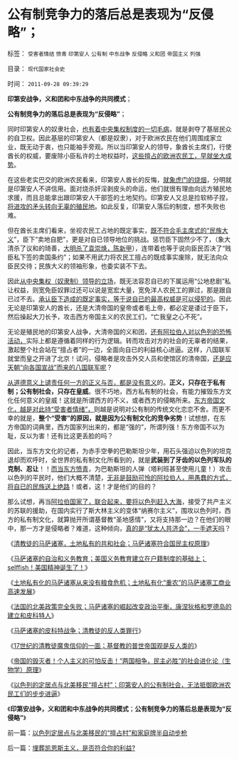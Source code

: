 # 公有制竞争力的落后总是表现为“反侵略”；

标签： `受害者情结` `愤青` `印第安人` `公有制` `中东战争` `反侵略` `义和团` `帝国主义` `列强` 

目录： `现代国家社会史`

时间： `2011-09-28 09:39:29`

**印第安战争，义和团和中东战争的共同模式**；

**公有制竞争力的落后总是表现为“反侵略”**；

同时印第安人的奴隶社会，[也有着中央集权制度的一切毛病](../../../2010/9/15/中央集权的帝国社会缺乏自卫能力.md)，就是剥夺了基层民众的自卫权。因此基层的印第安人（都是奴隶），对于欧洲农民在他们周围成家立业，既无动于衷，也只能袖手旁观。所以当印第安人的领导，象酋长主席们，行使酋长的权威，要废除小臣私许的土地权益时，[这些擅占的欧洲农民工，早就坐大成势](../../../2011/9/25/殖民地印第安人战争，侵略者是印第安人.md)。

在这些老实巴交的欧洲农民看来，印第安人酋长的反悔，[就象虎门的烧烟](../../../2009/12/21/民智？不开？“长矛大刀对仗洋枪洋炮”.md)，分明就是印第安人不讲信用。面对烧杀奸淫剥皮头的命运，他们就很有理由向远方殖民地求援，而且总能拿出跟印第安人干部签的土地契约。印第安人又总是捡软柿子捏，[将进攻的矛头转向无辜的殖民地](../../../2009/9/4/暴力向无辜者转移损失是懦夫.md)。如此反复，印第安人落后的制度，想不失败也难。

但在酋长主席们看来，坐视农民工占地的既定事实，[既不符合毛主席式的“民族大义](../../../2011/1/17/唱戏的需要一个大花脸.md)”，臣下“卖地自肥”，更是对自已领导地位的挑战。惩罚臣下固然少不了，（象大清杀了议和的琦善，[大明杀了袁崇焕，陈新甲](../../../2008/10/26/明朝必亡！冤杀袁崇焕，也只是小事一桩.md)），连带着也等于说向臣民否决了“贱臣私下签的卖国条约”；如果不用武力将农民工擅占的既成事实废除，就无法向众臣民交待；民族大义的领袖形象，也委实装不下去。

因此[从中央集权（奴隶制）领导的立场](../../../2010/9/4/罗马皇帝的民族主义面子战争.md)，既无法容忍自已的下属运用“公地悲剧”私让权益，则宽免臣奴罪过还可以说是宽宏大量，宽免洋人农民工的罪过，那是跟自已过不去。[承认臣下造成的既定事实，等于说自已的最高权威是可以侵犯的](../../../2011/1/8/君权神授讲道德，国民主权讲利益.md)。因此无论是印第安人的酋长，还是大清帝国的皇帝或者毛上帝，都必定是诿过于臣下，然后操起大刀长予，攻击西方帝国主义的农民工们，“亡我皇之心不死”。

无论是殖民地的印第安人战争，大清帝国的义和团，[还有阿拉伯人对以色列的恐怖活动，](../../../2011/9/26/第一次中东战争，侵略者是阿拉伯人.md)实际上都是遵循着同样的行为逻辑。转而攻击对方的社会的无辜者的结果，激起整个社会站在“擅占者”的一边，全面向自已的利益核心进逼。这样，八国联军就堂而皇之开进了北京！试问，侵略者是攻击外交人员和使馆区的清帝国，[还是应天朝“向各国宣战”而来的八国联军呢](../../../2011/1/10/八国联军“被”侵华，北洋政治和东南互保.md)？

[从道德意义上谴责任何一方的正义与否，都是没有意义](../../../2011/9/26/世界和平有利中国，世界各族人民都是亲兄弟.md)的。**正义，只存在于私有制；公有制社会，只存在皇威**。很不巧地，西方私有制的社会，有能力摧毁东方文化任何意义的皇威！这就是所谓西方的不义，或者西方的侵略所来。[东方帝国文化，越是对此持“受害者情绪”，](http://darthvad.blog.sohu.com/162357438.html)则越是说明对公有制的传统文化恋恋不舍。而更不幸的就是，**整个“受害”的原因，就是因为公有制文化的竞争劣势**！试想想，在东方帝国的词典里，西方国家列出来的，都是“强的”，所谓列强！东方帝国不以为耻，反以为害！还有比这更丢脸的吗？

因此，当东方文化的记者，为赤手空拳的巴勒斯坦少年，用石头强迫以色列的坦克退却而欢呼时，全世界的私有制文化所看到的，就是**武装到了牙齿的以色列军队的克制、忍让**！！[而当东方愤青](../../../2010/3/22/中国应该开始学会讲实力.md)，为巴勒斯坦的人弹（塔利班甚至使用儿童！）攻击以色列的平民时，他们大概不清楚，[无非是鼓励可怜的阿拉伯人，用愚蠢的方式，将自已的民族送上绝路](../../../2009/12/15/专打不必要的战争的愤青文化.md)！或者，这！才是他们的目的？

那么试想，再当[阿拉伯国家了，联合起来，要将以色列赶入大海](../../../2011/9/26/中东战争是国民主权三角原理的巴勒斯坦内战.md)，接受了共产主义的苏联的援助，在国内实行了斯大林主义的变体“纳赛尔主义”，围攻以色列时，西方的私有制文化，就算抛开所谓基督教“圣地感情”，又将支持那一边？在他们的眼中，那一方才是侵略者？难道，这种倾向，[真的是“犹太人共济会”，一手遮天吗](../../../2011/9/26/最为深信“有罪”的犹太人最受罪.md)？

《[清教徒的马萨诸塞，土地私有的共和社会；马萨诸塞符合国民主权原理](../../../2011/9/27/首创土地私有的马萨诸塞符合国民主权原理.md)》

《[马萨诸塞的自治和义务教育；美国义务教育建立在户籍制度的基础上；selffish！美国精神诞生了！](../../../2011/9/27/美国户籍制度的义务教育；缺乏信仰selfish的美国精神.md)》

《[土地私有化的马萨诸塞从来没有粮食危机；土地私有化“重农”的马萨诸塞工商业高速发展](../../../2011/9/27/土地私有化的马萨诸塞从来没有粮食危机.md)》

《[法国的北美政策完全失败；马萨诸塞的崛起改变政治平衡，康涅狄格和罗德岛的建立和皮科特人](../../../2011/9/27/印第安人自相残杀，彼此严重削弱.md)》

《[马萨诸塞的皮科特战争；清教徒的反人类罪行](../../../2011/9/27/马萨诸塞的皮科特战争；清教徒的反人类罪行.md)》

《[17世纪的清教徒魔鬼信仰的一面；基督教的普世帝国观是反人类的](../../../2011/9/28/皮科特大屠杀，基督教的普世帝国观是反人类的.md)》

《[帝国的毁灭者！个人主义的可怕反击！“两国相争，民主必胜”的社会进化论（生物学）原理](../../../2011/9/28/帝国的毁灭者！个人主义的可怕反击.md)》

《[以色列的定居点与北美移民“擅占村”；印第安人的公有制社会，无法抵御欧洲农民工们的步步进逼](../../../2011/9/28/以色列定居点与北美移民的“擅占村”和家庭牌半自动步枪.md)》

《**印第安战争，义和团和中东战争的共同模式**；**公有制竞争力的落后总是表现为“反侵略”**》



前一篇：[以色列定居点与北美移民的“擅占村”和家庭牌半自动步枪](../../../2011/9/28/以色列定居点与北美移民的“擅占村”和家庭牌半自动步枪.md)

后一篇：[埋葬凯恩斯主义，是否符合你的利益?](../../../2011/9/28/埋葬凯恩斯主义，是否符合你的利益？.md)